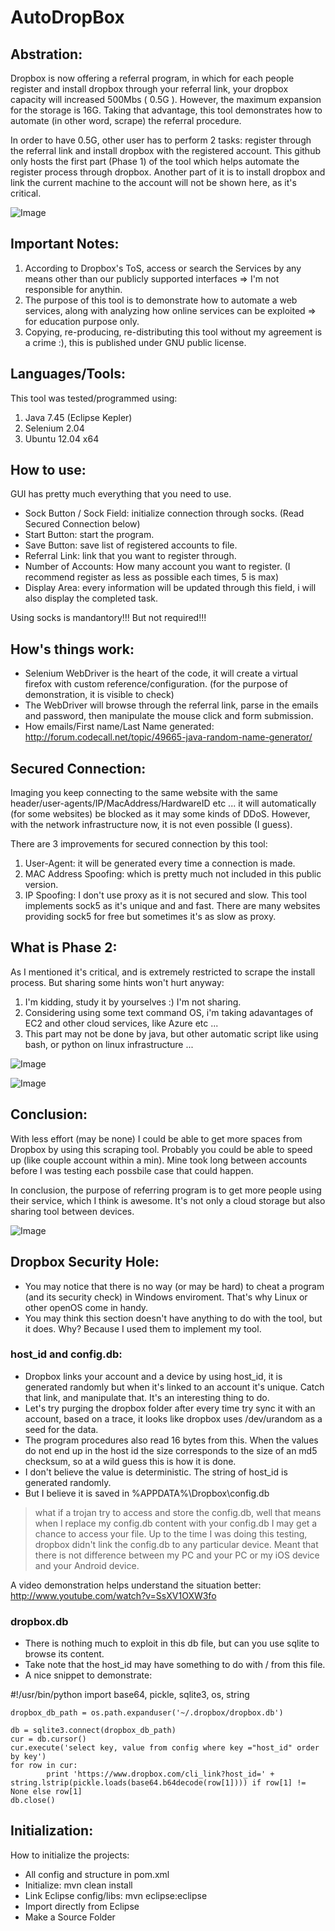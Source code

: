 AutoDropBox
===========

Abstration:
----------
Dropbox is now offering a referral program, in which for each people register and install dropbox through your referral link, your dropbox capacity will increased 500Mbs ( 0.5G ). However, the maximum expansion for the storage is 16G. Taking that advantage, this tool demonstrates how to automate (in other word, scrape) the referral procedure.

In order to have 0.5G, other user has to perform 2 tasks: register through the referral link and install dropbox with the registered account. This github only hosts the first part (Phase 1) of the tool which helps automate the register process through dropbox. Another part of it is to install dropbox and link the current machine to the account will not be shown here, as it's critical. 

![Image](/img/gui.png?raw=true)

Important Notes:
-------------
1. According to Dropbox's ToS, access or search the Services by any means other than our publicly supported interfaces => I'm not responsible for anythin.
2. The purpose of this tool is to demonstrate how to automate a web services, along with analyzing how online services can be exploited => for education purpose only.
3. Copying, re-producing, re-distributing this tool without my agreement is a crime :), this is published under GNU public license.

Languages/Tools:
-----------------
This tool was tested/programmed using:

1. Java 7.45 (Eclipse Kepler)
2. Selenium 2.04
3. Ubuntu 12.04 x64
 

How to use:
----------
GUI has pretty much everything that you need to use.

- Sock Button / Sock Field: initialize connection through socks. (Read Secured Connection below)
- Start Button: start the program.
- Save Button: save list of registered accounts to file.
- Referral Link: link that you want to register through.
- Number of Accounts: How many account you want to register. (I recommend register as less as possible each times, 5 is max)
- Display Area: every information will be updated through this field, i will also display the completed task.

Using socks is mandantory!!! But not required!!!

How's things work:
-----------------
- Selenium WebDriver is the heart of the code, it will create a virtual firefox with custom reference/configuration. (for the purpose of demonstration, it is visible to check)
- The WebDriver will browse through the referral link, parse in the emails and password, then manipulate the mouse click and form submission.
- How emails/First name/Last Name generated: http://forum.codecall.net/topic/49665-java-random-name-generator/

Secured Connection:
-----------------
Imaging you keep connecting to the same website with the same header/user-agents/IP/MacAddress/HardwareID etc ... it will automatically (for some websites) be blocked as it may some kinds of DDoS. However, with the network infrastructure now, it is not even possible (I guess).

There are 3 improvements for secured connection by this tool:

1. User-Agent: it will be generated every time a connection is made.
2. MAC Address Spoofing: which is pretty much not included in this public version.
3. IP Spoofing: I don't use proxy as it is not secured and slow. This tool implements sock5 as it's unique and and fast. There are many websites providing sock5 for free but sometimes it's as slow as proxy. 

What is Phase 2:
---------------
As I mentioned it's critical, and is extremely restricted to scrape the install process. But sharing some hints won't hurt anyway:

1. I'm kidding, study it by yourselves :) I'm not sharing.
2. Considering using some text command OS, i'm taking adavantages of EC2 and other cloud services, like Azure etc ...
3. This part may not be done by java, but other automatic script like using bash, or python on linux infrastructure ...

![Image](/img/linux1.png?raw=true)

![Image](/img/linux2.png?raw=true)

Conclusion:
----------
With less effort (may be none) I could be able to get more spaces from Dropbox by using this scraping tool. Probably you could be able to speed up (like couple account within a min). Mine took long between accounts before I was testing each possbile case that could happen.

In conclusion, the purpose of referring program is to get more people using their service, which I think is awesome. It's not only a cloud storage but also sharing tool between devices. 

![Image](/img/dopbox.png?raw=true)

Dropbox Security Hole:
---------------------
- You may notice that there is no way (or may be hard) to cheat a program (and its security check) in Windows enviroment. That's why Linux or other openOS come in handy.
- You may think this section doesn't have anything to do with the tool, but it does. Why? Because I used them to implement my tool.

### host_id and config.db:
- Dropbox links your account and a device by using host_id, it is generated randomly but when it's linked to an account it's unique. Catch that link, and manipulate that. It's an interesting thing to do.
- Let's try purging the dropbox folder after every time try sync it with an account, based on a trace, it looks like dropbox uses /dev/urandom as a seed for the data.
- The program procedures also read 16 bytes from this. When the values do not end up in the host id the size corresponds to the size of an md5 checksum, so at a wild guess this is how it is done. 
- I don't believe the value is deterministic. The string of host_id is generated randomly.
- But I believe it is saved in %APPDATA%\Dropbox\config.db 

> what if a trojan try to access and store the config.db, well that means when I replace my config.db content with your config.db I may get a chance to access your file. 
> Up to the time I was doing this testing, dropbox didn't link the config.db to any particular device. Meant that there is not difference between my PC and your PC or my iOS device and your Android device.

A video demonstration helps understand the situation better: http://www.youtube.com/watch?v=SsXV1OXW3fo

### dropbox.db
- There is nothing much to exploit in this db file, but can you use sqlite to browse its content.
- Take note that the host_id may have something to do with / from this file.
- A nice snippet to demonstrate:


 #!/usr/bin/python
 	import base64, pickle, sqlite3, os, string
 
 	dropbox_db_path = os.path.expanduser('~/.dropbox/dropbox.db')
 
 	db = sqlite3.connect(dropbox_db_path)
 	cur = db.cursor()
 	cur.execute('select key, value from config where key ="host_id" order by key')
 	for row in cur:
 	        print 'https://www.dropbox.com/cli_link?host_id=' + string.lstrip(pickle.loads(base64.b64decode(row[1]))) if row[1] != None else row[1]
 	db.close()




Initialization:
--------------
How to initialize the projects:
- All config and structure in pom.xml
- Initialize: mvn clean install
- Link Eclipse config/libs: mvn eclipse:eclipse
- Import directly from Eclipse
- Make a Source Folder

